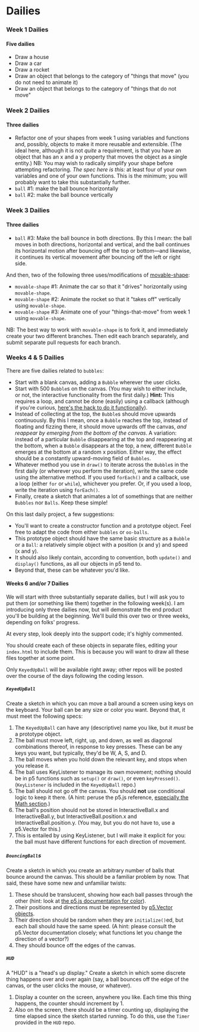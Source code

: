 # Dailies

### Week 1 Dailies
#### Five dailies
* Draw a house
* Draw a car
* Draw a rocket
* Draw an object that belongs to the category of "things that move" (you do not need to animate it)
* Draw an object that belongs to the category of "things that do not move"

### Week 2 Dailies
#### Three dailies
* Refactor one of your shapes from week 1 using variables and functions and, possibly, objects to make it more reusable and extensible. (The ideal here, although it is not *quite* a requirement, is that you have an object that has an x and a y property that moves the object as a single entity.) NB: You may wish to radically simplify your shape before attempting refactoring. *The spec here is this:* at least four of your own variables and one of your own functions. This is the minimum; you will probably want to take this substantially further.
* ```ball``` #1: make the ball bounce horizontally
* ```ball``` #2: make the ball bounce vertically

### Week 3 Dailies
#### Three dailies
* ```ball``` #3: Make the ball bounce in both directions. By this I mean: the ball moves in both directions, horizontal and vertical, and the ball continues its horizontal motion after bouncing off the top or bottom—and likewise, it continues its vertical movement after bouncing off the left or right side.

And then, two of the following three uses/modifications of [movable-shape](https://github.com/eng7006/movable-shape):
* ```movable-shape``` #1: Animate the car so that it "drives" horizontally using ```movable-shape```.
* ```movable-shape``` #2: Animate the rocket so that it "takes off" vertically using ```movable-shape```.
* ```movable-shape``` #3: Animate one of your "things-that-move" from week 1 using ```movable-shape```.

NB: The best way to work with ```movable-shape``` is to fork it, and immediately create your two different branches. Then edit each branch separately, and submit separate pull requests for each branch.

### Weeks 4 & 5 Dailies
There are five dailies related to ```bubbles```:

* Start with a blank canvas, adding a ```Bubble``` wherever the user clicks.
* Start with 500 ```Bubble```s on the canvas. (You may wish to either include, or not, the interactive functionality from the first daily.) **Hint:** This requires a loop, and cannot be done (easily) using a callback (although if you're curious, [here's the hack to do it functionally](https://github.com/eng7006/blob/master/functional-array-hack.md)).
* Instead of collecting at the top, the ```Bubble```s should move upwards continuously. By this I mean, once a ```Bubble``` reaches the top, instead of floating and fizzing there, it should move upwards off the canvas, *and reappear by emerging from the bottom of the canvas*. A variation: instead of a particular ```Bubble``` disappearing at the top and reappearing at the bottom, when a ```Bubble``` disappears at the top, a new, different ```Bubble``` emerges at the bottom at a random x position. Either way, the effect should be a constantly upward-moving field of ```Bubbles```.
* Whatever method you use in ```draw()``` to iterate across the ```Bubble```s in the first daily (or wherever you perform the iteration), write the same code using the alternative method. If you used ```forEach()``` and a callback, use a loop (either ```for``` or ```while```), whichever you prefer. Or, if you used a loop, write the iteration using ```forEach()```.
* Finally, create a sketch that animates a lot of somethings that are neither ```Bubbles``` nor ```Balls```. Keep these simple!

On this last daily project, a few suggestions:
* You'll want to create a constructor function and a prototype object. Feel free to adapt the code from either ```bubbles``` or ```oo-balls```.
* This prototype object should have the same basic structure as a ```Bubble``` or a ```Ball```: a relatively simple object with a position (x and y) and speed (x and y).
* It should also likely contain, according to convention, both ```update()``` and ```display()``` functions, as all our objects in p5 tend to.
* Beyond that, these can be whatever you'd like.

#### Weeks 6 and/or 7 Dailies
We will start with three substantially separate dailies, but I will ask you to put them (or something like them) together in the following week(s). I am introducing only three dailies now, but will demonstrate the end product you'll be building at the beginning. We'll build this over two or three weeks, depending on folks' progress.

At every step, look deeply into the support code; it's highly commented.

You should create each of these objects in separate files, editing your ```index.html``` to include them. This is because you will want to draw all these files together at some point.

Only ```KeyedUpBall``` will be available right away; other repos will be posted over the course of the days following the coding lesson.

##### ```KeyedUpBall```
Create a sketch in which you can move a ball around a screen using keys on the keyboard. Your ball can be any size or color you want. Beyond that, it must meet the following specs:
1. The ```KeyedUpBall``` can have any (descriptive) name you like, but it *must* be a prototype object.
2. The ball must move left, right, up, and down, as well as diagonal combinations thereof, in response to key presses. These can be any keys you want, but typically, they'd be W, A, S, and D.
3. The ball moves when you hold down the relevant key, and stops when you release it.
4. The ball uses KeyListener to manage its own movement; nothing should be in p5 functions such as ```setup()``` or ```draw()```, or even ```keyPressed()```. (```KeyListener``` is included in the ```KeyedUpBall``` repo.)
5. The ball should not go off the canvas. You should **not** use conditional logic to keep it there. (A hint: peruse the p5.js reference, [especially the Math section](http://p5js.org/reference/#group-Math).)
6. The ball's position should not be stored in InteractiveBall.x and InteractiveBall.y, but InteractiveBall.position.x and InteractiveBall.position.y. (You may, but you do not have to, use a p5.Vector for this.)
7. This is entailed by using KeyListener, but I will make it explicit for you: the ball must have different functions for each direction of movement.

##### ```BouncingBall```s
Create a sketch in which you create an arbitrary number of balls that bounce around the canvas. This should be a familiar problem by now. That said, these have some new and unfamiliar twists:
1. These should be translucent, showing how each ball passes through the other (hint: look at [the p5.js documentation for color](http://p5js.org/reference/#group-Color)).
2. Their positions and directions must be represented by [p5.Vector objects](http://p5js.org/reference/#/p5.Vector).
3. Their direction should be random when they are ```initialize()```ed, but each ball should have the same speed. (A hint: please consult the p5.Vector documentation closely; what functions let you change the direction of a vector?)
4. They should bounce off the edges of the canvas.

##### ```HUD```
A "HUD" is a "head's up display." Create a sketch in which some discrete thing happens over and over again (say, a ball bounces off the edge of the canvas, or the user clicks the mouse, or whatever).
1. Display a counter on the screen, anywhere you like. Each time this thing happens, the counter should increment by 1.
2. Also on the screen, there should be a timer counting up, displaying the time elapsed since the sketch started running. To do this, use the ```Timer``` provided in the ```HUD``` repo.
